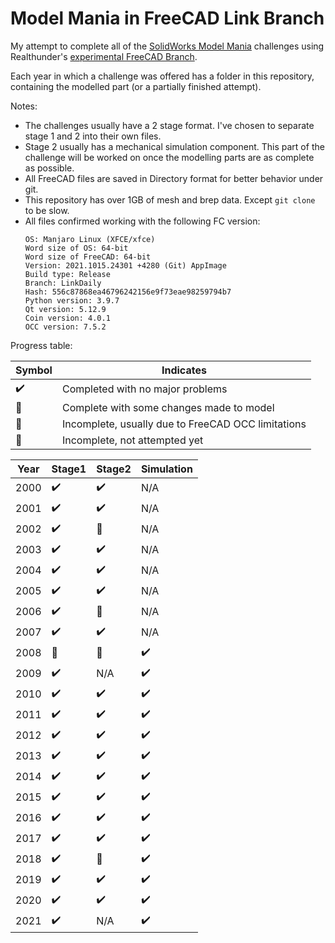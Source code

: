 # Model Mania in FreeCAD Link Branch

My attempt to complete all of the 
[SolidWorks Model Mania](https://blogs.solidworks.com/tech/2021/02/22-years-of-model-mania.html)
challenges using Realthunder's [experimental FreeCAD Branch](https://github.com/realthunder/FreeCAD_assembly3/releases).

Each year in which a challenge was offered has a folder in this repository,
containing the modelled part (or a partially finished attempt).

Notes:
- The challenges usually have a 2 stage format. I've chosen to separate stage 1 
  and 2 into their own files.
- Stage 2 usually has a mechanical simulation component. This part of the challenge
  will be worked on once the modelling parts are as complete as possible.
- All FreeCAD files are saved in Directory format for better 
  behavior under git.
- This repository has over 1GB of mesh and brep data. Except `git clone`
  to be slow.  
- All files confirmed working with the following FC version:
  ```
  OS: Manjaro Linux (XFCE/xfce)
  Word size of OS: 64-bit
  Word size of FreeCAD: 64-bit
  Version: 2021.1015.24301 +4280 (Git) AppImage
  Build type: Release
  Branch: LinkDaily
  Hash: 556c87868ea46796242156e9f73eae98259794b7
  Python version: 3.9.7
  Qt version: 5.12.9
  Coin version: 4.0.1
  OCC version: 7.5.2
  ```

Progress table:

|       Symbol           |          Indicates                                 |
|------------------------|----------------------------------------------------|
| :heavy_check_mark:     | Completed with no major problems                   |
| :large_orange_diamond: | Complete with some changes made to model           |
| :red_circle:           | Incomplete, usually due to FreeCAD OCC limitations |
| :black_square_button:  | Incomplete, not attempted yet                      |


| Year |          Stage1        |        Stage2          |       Simulation       |
|------|------------------------|------------------------|------------------------|
| 2000 | :heavy_check_mark:     | :heavy_check_mark:     | N/A                    |
| 2001 | :heavy_check_mark:     | :heavy_check_mark:     | N/A                    |
| 2002 | :heavy_check_mark:     | :black_square_button:  | N/A                    |
| 2003 | :heavy_check_mark:     | :heavy_check_mark:     | N/A                    |
| 2004 | :heavy_check_mark:     | :heavy_check_mark:     | N/A                    |
| 2005 | :heavy_check_mark:     | :heavy_check_mark:     | N/A                    |
| 2006 | :heavy_check_mark:     | :black_square_button:  | N/A                    |
| 2007 | :heavy_check_mark:     | :heavy_check_mark:     | N/A                    |
| 2008 | :large_orange_diamond: | :large_orange_diamond: | :heavy_check_mark:     |
| 2009 | :heavy_check_mark:     | N/A                    | :heavy_check_mark:     |
| 2010 | :heavy_check_mark:     | :heavy_check_mark:     | :heavy_check_mark:     |
| 2011 | :heavy_check_mark:     | :heavy_check_mark:     | :heavy_check_mark:     |
| 2012 | :heavy_check_mark:     | :heavy_check_mark:     | :heavy_check_mark:     |
| 2013 | :heavy_check_mark:     | :heavy_check_mark:     | :heavy_check_mark:     |
| 2014 | :heavy_check_mark:     | :heavy_check_mark:     | :heavy_check_mark:     |
| 2015 | :heavy_check_mark:     | :heavy_check_mark:     | :heavy_check_mark:     |
| 2016 | :heavy_check_mark:     | :heavy_check_mark:     | :heavy_check_mark:     |
| 2017 | :heavy_check_mark:     | :heavy_check_mark:     | :heavy_check_mark:     |
| 2018 | :heavy_check_mark:     | :large_orange_diamond: | :heavy_check_mark:     |
| 2019 | :heavy_check_mark:     | :heavy_check_mark:     | :heavy_check_mark:     |
| 2020 | :heavy_check_mark:     | :heavy_check_mark:     | :heavy_check_mark:     |
| 2021 | :heavy_check_mark:     | N/A                    | :heavy_check_mark:     |
